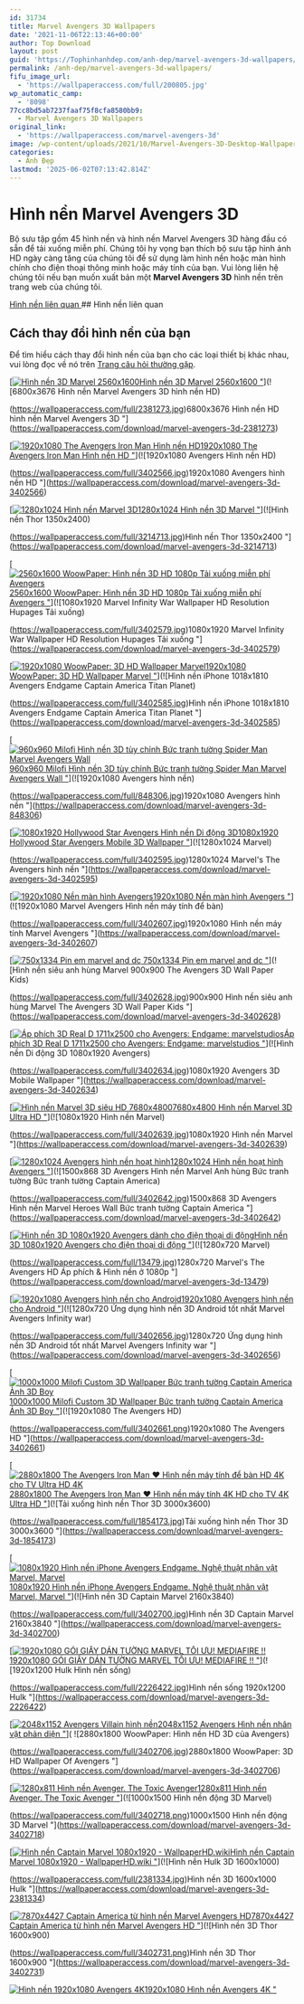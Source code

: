 ```yaml
---
id: 31734
title: Marvel Avengers 3D Wallpapers
date: '2021-11-06T22:13:46+00:00'
author: Top Download
layout: post
guid: 'https://Tophinhanhdep.com/anh-dep/marvel-avengers-3d-wallpapers/'
permalink: /anh-dep/marvel-avengers-3d-wallpapers/
fifu_image_url:
  - 'https://wallpaperaccess.com/full/200805.jpg'
wp_automatic_camp:
  - '8098'
77cc8bd5ab7237faaf75f8cfa8580bb9:
  - Marvel Avengers 3D Wallpapers
original_link:
  - 'https://wallpaperaccess.com/marvel-avengers-3d'
image: /wp-content/uploads/2021/10/Marvel-Avengers-3D-Desktop-Wallpapers.jpg
categories:
  - Ảnh Đẹp
lastmod: '2025-06-02T07:13:42.814Z'
---
```

# Hình nền Marvel Avengers 3D

Bộ sưu tập gồm 45 hình nền và hình nền Marvel Avengers 3D hàng đầu có sẵn để tải xuống miễn phí. Chúng tôi hy vọng bạn thích bộ sưu tập hình ảnh HD ngày càng tăng của chúng tôi để sử dụng làm hình nền hoặc màn hình chính cho điện thoại thông minh hoặc máy tính của bạn. Vui lòng liên hệ chúng tôi nếu bạn muốn xuất bản một **Marvel Avengers 3D** hình nền trên trang web của chúng tôi.

[Hình nền liên quan ](#related) ## Hình nền liên quan

## Cách thay đổi hình nền của bạn

Để tìm hiểu cách thay đổi hình nền của bạn cho các loại thiết bị khác nhau, vui lòng đọc về nó trên [Trang câu hỏi thường gặp](https://tophinhanhdep.com/faq/).

  
[[![Hình nền 3D Marvel 2560x1600](https://wallpaperaccess.com/full/200805.jpg)Hình nền 3D Marvel 2560x1600 "](https://wallpaperaccess.com/download/marvel-avengers-3d-200805)](![6800x3676 Hình nền Marvel Avengers 3D hình nền HD)

(https://wallpaperaccess.com/full/2381273.jpg)6800x3676 Hình nền HD hình nền Marvel Avengers 3D "](https://wallpaperaccess.com/download/marvel-avengers-3d-2381273)

[[![1920x1080 The Avengers Iron Man Hình nền HD](https://wallpaperaccess.com/full/183149.jpg)1920x1080 The Avengers Iron Man Hình nền HD "](https://wallpaperaccess.com/download/marvel-avengers-3d-183149)](![1920x1080 Avengers Hình nền HD)

(https://wallpaperaccess.com/full/3402566.jpg)1920x1080 Avengers hình nền HD "](https://wallpaperaccess.com/download/marvel-avengers-3d-3402566)

[[![1280x1024 Hình nền Marvel 3D](https://wallpaperaccess.com/full/2381292.jpg)1280x1024 Hình nền 3D Marvel "](https://wallpaperaccess.com/download/marvel-avengers-3d-2381292)](![Hình nền Thor 1350x2400)

(https://wallpaperaccess.com/full/3214713.jpg)Hình nền Thor 1350x2400 "](https://wallpaperaccess.com/download/marvel-avengers-3d-3214713)

[[![2560x1600 WoowPaper: Hình nền 3D HD 1080p Tải xuống miễn phí Avengers](https://wallpaperaccess.com/full/3402569.jpg)2560x1600 WoowPaper: Hình nền 3D HD 1080p Tải xuống miễn phí Avengers "](https://wallpaperaccess.com/download/marvel-avengers-3d-3402569)](![1080x1920 Marvel Infinity War Wallpaper HD Resolution Hupages Tải xuống)

(https://wallpaperaccess.com/full/3402579.jpg)1080x1920 Marvel Infinity War Wallpaper HD Resolution Hupages Tải xuống "](https://wallpaperaccess.com/download/marvel-avengers-3d-3402579)

[[![1920x1080 WoowPaper: 3D HD Wallpaper Marvel](https://wallpaperaccess.com/full/3402581.jpg)1920x1080 WoowPaper: 3D HD Wallpaper Marvel "](https://wallpaperaccess.com/download/marvel-avengers-3d-3402581)](![Hình nền iPhone 1018x1810 Avengers Endgame Captain America Titan Planet)

(https://wallpaperaccess.com/full/3402585.jpg)Hình nền iPhone 1018x1810 Avengers Endgame Captain America Titan Planet "](https://wallpaperaccess.com/download/marvel-avengers-3d-3402585)

[[![960x960 Milofi Hình nền 3D tùy chỉnh Bức tranh tường Spider Man Marvel Avengers Wall](https://wallpaperaccess.com/full/3402587.jpg)960x960 Milofi Hình nền 3D tùy chỉnh Bức tranh tường Spider Man Marvel Avengers Wall "](https://wallpaperaccess.com/download/marvel-avengers-3d-3402587)](![1920x1080 Avengers hình nền)

(https://wallpaperaccess.com/full/848306.jpg)1920x1080 Avengers hình nền "](https://wallpaperaccess.com/download/marvel-avengers-3d-848306)

[[![1080x1920 Hollywood Star Avengers Hình nền Di động 3D](https://wallpaperaccess.com/full/3402590.jpg)1080x1920 Hollywood Star Avengers Mobile 3D Wallpaper "](https://wallpaperaccess.com/download/marvel-avengers-3d-3402590)](![1280x1024 Marvel)

(https://wallpaperaccess.com/full/3402595.jpg)1280x1024 Marvel's The Avengers hình nền "](https://wallpaperaccess.com/download/marvel-avengers-3d-3402595)

[[![1920x1080 Nền màn hình Avengers](https://wallpaperaccess.com/full/3402606.jpg)1920x1080 Nền màn hình Avengers "](https://wallpaperaccess.com/download/marvel-avengers-3d-3402606)](![1920x1080 Marvel Avengers Hình nền máy tính để bàn)

(https://wallpaperaccess.com/full/3402607.jpg)1920x1080 Hình nền máy tính Marvel Avengers "](https://wallpaperaccess.com/download/marvel-avengers-3d-3402607)

[[![750x1334 Pin em marvel and dc](https://wallpaperaccess.com/full/183286.jpg) 750x1334 Pin em marvel and dc "](https://wallpaperaccess.com/download/marvel-avengers-3d-183286)](![Hình nền siêu anh hùng Marvel 900x900 The Avengers 3D Wall Paper Kids)

(https://wallpaperaccess.com/full/3402628.jpg)900x900 Hình nền siêu anh hùng Marvel The Avengers 3D Wall Paper Kids "](https://wallpaperaccess.com/download/marvel-avengers-3d-3402628)

[[![Áp phích 3D Real D 1711x2500 cho Avengers: Endgame: marvelstudios](https://wallpaperaccess.com/full/3402632.jpg)Áp phích 3D Real D 1711x2500 cho Avengers: Endgame: marvelstudios "](https://wallpaperaccess.com/download/marvel-avengers-3d-3402632)](![Hình nền Di động 3D 1080x1920 Avengers)

(https://wallpaperaccess.com/full/3402634.jpg)1080x1920 Avengers 3D Mobile Wallpaper "](https://wallpaperaccess.com/download/marvel-avengers-3d-3402634)

[[![Hình nền Marvel 3D siêu HD 7680x4800](https://wallpaperaccess.com/full/2883078.jpg)7680x4800 Hình nền Marvel 3D Ultra HD "](https://wallpaperaccess.com/download/marvel-avengers-3d-2883078)](![1080x1920 Hình nền Marvel)

(https://wallpaperaccess.com/full/3402639.jpg)1080x1920 Hình nền Marvel "](https://wallpaperaccess.com/download/marvel-avengers-3d-3402639)

[[![1280x1024 Avengers hình nền hoạt hình](https://wallpaperaccess.com/full/3402641.jpg)1280x1024 Hình nền hoạt hình Avengers "](https://wallpaperaccess.com/download/marvel-avengers-3d-3402641)](![1500x868 3D Avengers Hình nền Marvel Anh hùng Bức tranh tường Bức tranh tường Captain America)

(https://wallpaperaccess.com/full/3402642.jpg)1500x868 3D Avengers Hình nền Marvel Heroes Wall Bức tranh tường Captain America "](https://wallpaperaccess.com/download/marvel-avengers-3d-3402642)

[[![Hình nền 3D 1080x1920 Avengers dành cho điện thoại di động](https://wallpaperaccess.com/full/2381332.jpg)Hình nền 3D 1080x1920 Avengers cho điện thoại di động "](https://wallpaperaccess.com/download/marvel-avengers-3d-2381332)](![1280x720 Marvel)

(https://wallpaperaccess.com/full/13479.jpg)1280x720 Marvel's The Avengers HD Áp phích &amp; Hình nền ở 1080p "](https://wallpaperaccess.com/download/marvel-avengers-3d-13479)

[[![1920x1080 Avengers hình nền cho Android](https://wallpaperaccess.com/full/3402646.jpg)1920x1080 Avengers hình nền cho Android "](https://wallpaperaccess.com/download/marvel-avengers-3d-3402646)](![1280x720 Ứng dụng hình nền 3D Android tốt nhất Marvel Avengers Infinity war)

(https://wallpaperaccess.com/full/3402656.jpg)1280x720 Ứng dụng hình nền 3D Android tốt nhất Marvel Avengers Infinity war "](https://wallpaperaccess.com/download/marvel-avengers-3d-3402656)

[[![1000x1000 Milofi Custom 3D Wallpaper Bức tranh tường Captain America Ảnh 3D Boy](https://wallpaperaccess.com/full/3402659.jpg)1000x1000 Milofi Custom 3D Wallpaper Bức tranh tường Captain America Ảnh 3D Boy "](https://wallpaperaccess.com/download/marvel-avengers-3d-3402659)](![1920x1080 The Avengers HD)

(https://wallpaperaccess.com/full/3402661.png)1920x1080 The Avengers HD "](https://wallpaperaccess.com/download/marvel-avengers-3d-3402661)

[[![2880x1800 The Avengers Iron Man ❤ Hình nền máy tính để bàn HD 4K cho TV Ultra HD 4K](https://wallpaperaccess.com/full/183141.jpg)2880x1800 The Avengers Iron Man ❤ Hình nền máy tính 4K HD cho TV 4K Ultra HD "](https://wallpaperaccess.com/download/marvel-avengers-3d-183141)](![Tải xuống hình nền Thor 3D 3000x3600)

(https://wallpaperaccess.com/full/1854173.jpg)Tải xuống hình nền Thor 3D 3000x3600 "](https://wallpaperaccess.com/download/marvel-avengers-3d-1854173)

[[![1080x1920 Hình nền iPhone Avengers Endgame.  Nghệ thuật nhân vật Marvel, Marvel](https://wallpaperaccess.com/full/3402697.jpg)1080x1920 Hình nền iPhone Avengers Endgame. Nghệ thuật nhân vật Marvel, Marvel "](https://wallpaperaccess.com/download/marvel-avengers-3d-3402697)](![Hình nền 3D Captain Marvel 2160x3840)

(https://wallpaperaccess.com/full/3402700.jpg)Hình nền 3D Captain Marvel 2160x3840 "](https://wallpaperaccess.com/download/marvel-avengers-3d-3402700)

[[![1920x1080 GÓI GIẤY DÁN TƯỜNG MARVEL TỐI ƯU!  MEDIAFIRE !!](https://wallpaperaccess.com/full/346410.jpg)1920x1080 GÓI GIẤY DÁN TƯỜNG MARVEL TỐI ƯU! MEDIAFIRE !! "](https://wallpaperaccess.com/download/marvel-avengers-3d-346410)](![1920x1200 Hulk Hình nền sống)

(https://wallpaperaccess.com/full/2226422.jpg)Hình nền sống 1920x1200 Hulk "](https://wallpaperaccess.com/download/marvel-avengers-3d-2226422)

[[![2048x1152 Avengers Villain hình nền](https://wallpaperaccess.com/full/3402705.jpg)2048x1152 Avengers Hình nền nhân vật phản diện "](https://wallpaperaccess.com/download/marvel-avengers-3d-3402705)]( ![2880x1800 WoowPaper: Hình nền HD 3D của Avengers)

(https://wallpaperaccess.com/full/3402706.jpg)2880x1800 WoowPaper: 3D HD Wallpaper Of Avengers "](https://wallpaperaccess.com/download/marvel-avengers-3d-3402706)

[[![1280x811 Hình nền Avenger.  The Toxic Avenger](https://wallpaperaccess.com/full/3402715.jpg)1280x811 Hình nền Avenger. The Toxic Avenger "](https://wallpaperaccess.com/download/marvel-avengers-3d-3402715)](![1000x1500 Hình nền động 3D Marvel)

(https://wallpaperaccess.com/full/3402718.png)1000x1500 Hình nền động 3D Marvel "](https://wallpaperaccess.com/download/marvel-avengers-3d-3402718)

[[![Hình nền Captain Marvel 1080x1920 - WallpaperHD.wiki](https://wallpaperaccess.com/full/3402720.jpg)Hình nền Captain Marvel 1080x1920 - WallpaperHD.wiki "](https://wallpaperaccess.com/download/marvel-avengers-3d-3402720)](![Hình nền Hulk 3D 1600x1000)

(https://wallpaperaccess.com/full/2381334.jpg)Hình nền 3D 1600x1000 Hulk "](https://wallpaperaccess.com/download/marvel-avengers-3d-2381334)

[[![7870x4427 Captain America từ hình nền Marvel Avengers HD](https://wallpaperaccess.com/full/2453686.jpg)7870x4427 Captain America từ hình nền Marvel Avengers HD "](https://wallpaperaccess.com/download/marvel-avengers-3d-2453686)](![Hình nền 3D Thor 1600x900)

(https://wallpaperaccess.com/full/3402731.png)Hình nền 3D Thor 1600x900 "](https://wallpaperaccess.com/download/marvel-avengers-3d-3402731)

[![Hình nền 1920x1080 Avengers 4K](https://wallpaperaccess.com/full/1852682.jpg)1920x1080 Hình nền Avengers 4K "](https://wallpaperaccess.com/download/marvel-avengers-3d-1852682)
